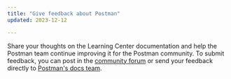 ```yaml
---
title: "Give feedback about Postman"
updated: 2023-12-12

---
```


Share your thoughts on the Learning Center documentation and help the Postman team continue improving it for the Postman community. To submit feedback, you can post in the [community forum](https://community.postman.com/) or send your feedback directly to [Postman's docs team](mailto:docs-feedback@postman.com).
